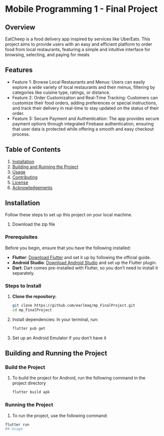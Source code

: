 # Mobile Programming 1 - Final Project

## Overview

EatCheep is a food delivery app inspired by services like UberEats. This project aims to provide users with an easy and efficient platform to order food from local restaurants, featuring a simple and intuitive interface for browsing, selecting, and paying for meals

## Features

- Feature 1: Browse Local Restaurants and Menus: Users can easily explore a wide variety of local restaurants and their menus, filtering by categories like cuisine type, ratings, or distance.
- Feature 2: Order Customization and Real-Time Tracking: Customers can customize their food orders, adding preferences or special instructions, and track their delivery in real-time to stay updated on the status of              their order.
- Feature 3: Secure Payment and Authentication: The app provides secure payment options through integrated Firebase authentication, ensuring that user data is protected while offering a smooth and easy checkout                  process.


## Table of Contents

1. [Installation](#installation)
2. [Building and Running the Project](#building-and-running-the-project)
3. [Usage](#usage)
4. [Contributing](#contributing)
5. [License](#license)
6. [Acknowledgements](#acknowledgements)

## Installation

Follow these steps to set up this project on your local machine.

1. Download the zip file 

### Prerequisites

Before you begin, ensure that you have the following installed:

- **Flutter**: [Download Flutter](https://flutter.dev/docs/get-started/install) and set it up by following the official guide.
- **Android Studio**: [Download Android Studio](https://developer.android.com/studio) and set up the Flutter plugin.
- **Dart**: Dart comes pre-installed with Flutter, so you don’t need to install it separately.

### Steps to Install

1. **Clone the repository:**
   ```bash
   git clone https://github.com/earlmaq/mp_FinalProject.git
   cd mp_FinalProject
2. Install dependencies: In your terminal, run:
   ```bash
   flutter pub get
3. Set up an Android Emulator if you don't have it

## Building and Running the Project

### Build the Project
1. To build the project for Android, run the following command in the project directory
   ```bash
   flutter build apk

### Running the Project
1. To run the project, use the following command:
  ```bash
  flutter run
## Usage
